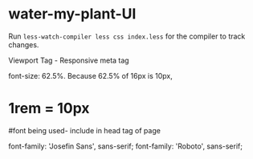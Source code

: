 # water-my-plant-UI


Run `less-watch-compiler less css index.less` for the compiler to track changes.

Viewport Tag -
<meta name="viewport" content="width=device-width, initial-scale=1.0">
Responsive meta tag
<!-- <meta name="viewport" content= "width=device-width, initial-scale=1.0">  -->

font-size: 62.5%. Because 62.5% of 16px is 10px, 
# 1rem = 10px


#font being used- include in head tag of page
<link href="https://fonts.googleapis.com/css?family=Josefin+Sans|Roboto&display=swap" rel="stylesheet"> 
    font-family: 'Josefin Sans', sans-serif;
    font-family: 'Roboto', sans-serif;

